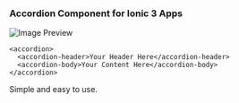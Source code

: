 ### Accordion Component for Ionic 3 Apps

![Image Preview](https://user-images.githubusercontent.com/6559664/50392565-8b3b5400-0775-11e9-8561-a43d797d6b6e.gif)

```
<accordion>
  <accordion-header>Your Header Here</accordion-header>
  <accordion-body>Your Content Here</accordion-body>
</accordion>
```

Simple and easy to use.
